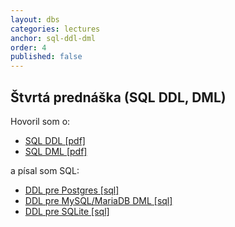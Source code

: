 ```yaml
---
layout: dbs
categories: lectures
anchor: sql-ddl-dml
order: 4
published: false
---
```

## Štvrtá prednáška (SQL DDL, DML)

Hovoril som o:

* [SQL DDL [pdf]](/lectures/files/04_SQL-DDL.pdf)
* [SQL DML [pdf]](/lectures/files/04-SQL-DML.pdf)

a písal som SQL:

* [DDL pre Postgres [sql]](/lectures/files/04_postgres_statements-DDL.sql)
* [DDL pre MySQL/MariaDB DML [sql]](/lectures/files/04_mysql_statements-DDL.sql)
* [DDL pre SQLite [sql]](/lectures/files/04_sqlite_statements-DDL.sql)
